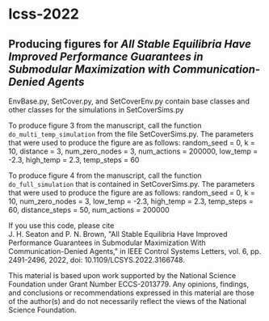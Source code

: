 # lcss-2022
## Producing figures for *All Stable Equilibria Have Improved Performance Guarantees in Submodular Maximization with Communication-Denied Agents*

EnvBase.py, SetCover.py, and SetCoverEnv.py contain base classes and other classes for the simulations in SetCoverSims.py

To produce figure 3 from the manuscript, call the function `do_multi_temp_simulation` from the file SetCoverSims.py.
The parameters that were used to produce the figure are as follows: random_seed = 0, k = 10, distance = 3,
num_zero_nodes = 3, num_actions = 200000, low_temp = -2.3, high_temp = 2.3, temp_steps = 60

To produce figure 4 from the manuscript, call the function `do_full_simulation` that is contained in SetCoverSims.py.
The parameters that were used to produce the figure are as follows: random_seed = 0, k = 10, num_zero_nodes = 3,
low_temp = -2.3, high_temp = 2.3, temp_steps = 60, distance_steps = 50, num_actions = 200000

If you use this code, please cite<br>
J. H. Seaton and P. N. Brown, "All Stable Equilibria Have Improved Performance Guarantees in Submodular Maximization With Communication-Denied Agents," in IEEE Control Systems Letters, vol. 6, pp. 2491-2496, 2022, doi: 10.1109/LCSYS.2022.3166748.

This material is based upon work supported by the National Science Foundation under Grant Number ECCS-2013779. Any opinions, findings, and conclusions or recommendations expressed in this material are those of the author(s) and do not necessarily reflect the views of the National Science Foundation.
